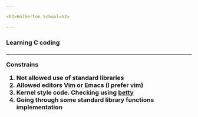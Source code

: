 ```yaml
---

<h2>Holberton School<h2>

---
```


<h3>Learning C coding<h3>

---

Constrains

1. Not allowed use of standard libraries
2. Allowed editors Vim or Emacs (I prefer vim)
3. Kernel style code. Checking using [betty](https://github.com/holbertonschool/Betty)
4. Going through some standard library functions implementation

